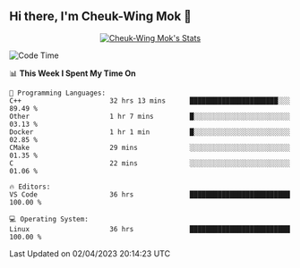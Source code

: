 ## Hi there, I'm Cheuk-Wing Mok 👋

<!--
**mozro0327/mozro0327** is a ✨ _special_ ✨ repository because its `README.md` (this file) appears on your GitHub profile.

Here are some ideas to get you started:

- 🔭 I’m currently working on ...
- 🌱 I’m currently learning ...
- 👯 I’m looking to collaborate on ...
- 🤔 I’m looking for help with ...
- 💬 Ask me about ...
- 📫 How to reach me: ...
- 😄 Pronouns: ...
- ⚡ Fun fact: ...
-->

<p align="center">
  <a href="https://github.com/mozro0327" class="rich-diff-level-one">
    <img src="https://github-readme-stats.vercel.app/api?username=mozro0327&title_color=333&text_color=777" alt="Cheuk-Wing Mok's Stats" >
    <!-- &hide=issues
    <img src="https://github-readme-stats.vercel.app/api?username=mozro0327&hide=issues&title_color=333&text_color=777" alt="Cheuk-Wing Mok's Stats" >
    -->
  </a>
</p>

<!--START_SECTION:waka-->
![Code Time](http://img.shields.io/badge/Code%20Time-1%2C363%20hrs%2055%20mins-blue)

📊 **This Week I Spent My Time On** 

```text
💬 Programming Languages: 
C++                      32 hrs 13 mins      ██████████████████████░░░   89.49 % 
Other                    1 hr 7 mins         █░░░░░░░░░░░░░░░░░░░░░░░░   03.13 % 
Docker                   1 hr 1 min          █░░░░░░░░░░░░░░░░░░░░░░░░   02.85 % 
CMake                    29 mins             ░░░░░░░░░░░░░░░░░░░░░░░░░   01.35 % 
C                        22 mins             ░░░░░░░░░░░░░░░░░░░░░░░░░   01.06 % 

🔥 Editors: 
VS Code                  36 hrs              █████████████████████████   100.00 % 

💻 Operating System: 
Linux                    36 hrs              █████████████████████████   100.00 % 
```


 Last Updated on 02/04/2023 20:14:23 UTC
<!--END_SECTION:waka-->
